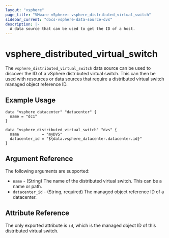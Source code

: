 ```yaml
---
layout: "vsphere"
page_title: "VMware vSphere: vsphere_distributed_virtual_switch"
sidebar_current: "docs-vsphere-data-source-dvs"
description: |-
  A data source that can be used to get the ID of a host.
---
```


# vsphere\_distributed\_virtual\_switch

The `vsphere_distributed_virtual_switch` data source can be used to discover the ID 
of a vSphere distributed virtual switch. This can then be used with resources or 
data sources that require a distributed virtual switch managed object reference ID.

## Example Usage

```hcl
data "vsphere_datacenter" "datacenter" {
  name = "dc1"
}

data "vsphere_distributed_virtual_switch" "dvs" {
  name          = "myDVS"
  datacenter_id = "${data.vsphere_datacenter.datacenter.id}"
}
```

## Argument Reference

The following arguments are supported:

* `name` - (String) The name of the distributed virtual switch. This can be a name 
  or path.
* `datacenter_id` - (String, required) The managed object reference ID of a
  datacenter.

## Attribute Reference

The only exported attribute is `id`, which is the managed object ID of this
distributed virtual switch.
